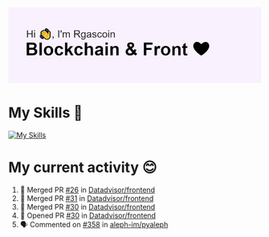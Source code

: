 <!--
**Rgascoin/Rgascoin** is a ✨ _special_ ✨ repository because its `README.md` (this file) appears on your GitHub profile.
-->

![image info](./header.png)


# My Skills 🌟

[![My Skills](https://skillicons.dev/icons?i=solidity,nextjs,tailwind,react,nodejs,ts,docker,jest,py,postgres,git,bash,cpp)](https://skillicons.dev)


# My current activity 😊

<!--START_SECTION:activity-->
1. 🎉 Merged PR [#26](https://github.com/Datadvisor/frontend/pull/26) in [Datadvisor/frontend](https://github.com/Datadvisor/frontend)
2. 🎉 Merged PR [#31](https://github.com/Datadvisor/frontend/pull/31) in [Datadvisor/frontend](https://github.com/Datadvisor/frontend)
3. 🎉 Merged PR [#30](https://github.com/Datadvisor/frontend/pull/30) in [Datadvisor/frontend](https://github.com/Datadvisor/frontend)
4. 💪 Opened PR [#30](https://github.com/Datadvisor/frontend/pull/30) in [Datadvisor/frontend](https://github.com/Datadvisor/frontend)
5. 🗣 Commented on [#358](https://github.com/aleph-im/pyaleph/issues/358) in [aleph-im/pyaleph](https://github.com/aleph-im/pyaleph)
<!--END_SECTION:activity-->

